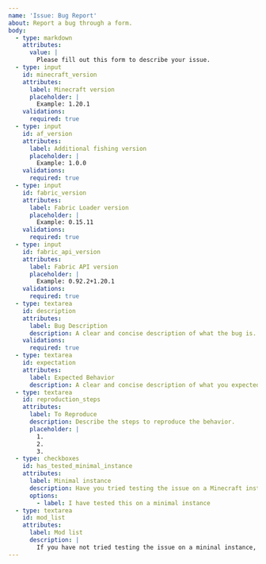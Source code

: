 ```yaml
---
name: 'Issue: Bug Report'
about: Report a bug through a form.
body:
  - type: markdown
    attributes:
      value: |
        Please fill out this form to describe your issue.
  - type: input
    id: minecraft_version
    attributes:
      label: Minecraft version
      placeholder: | 
        Example: 1.20.1
    validations:
      required: true
  - type: input
    id: af_version
    attributes:
      label: Additional fishing version
      placeholder: |
        Example: 1.0.0
    validations:
      required: true
  - type: input
    id: fabric_version
    attributes:
      label: Fabric Loader version
      placeholder: | 
        Example: 0.15.11
    validations:
      required: true
  - type: input
    id: fabric_api_version
    attributes:
      label: Fabric API version
      placeholder: |
        Example: 0.92.2+1.20.1
    validations:
      required: true
  - type: textarea
    id: description
    attributes:
      label: Bug Description
      description: A clear and concise description of what the bug is. If applicable, add screenshots to help explain your problem.
    validations:
      required: true
  - type: textarea
    id: expectation
    attributes:
      label: Expected Behavior
      description: A clear and concise description of what you expected to happen.
  - type: textarea
    id: reproduction_steps
    attributes:
      label: To Reproduce
      description: Describe the steps to reproduce the behavior.
      placeholder: |
        1. 
        2.
        3.
  - type: checkboxes
    id: has_tested_minimal_instance
    attributes:
      label: Minimal instance
      description: Have you tried testing the issue on a Minecraft instance containing only Additional Fishing (and mods related to the issue)?
      options:
        - label: I have tested this on a minimal instance
  - type: textarea
    id: mod_list
    attributes:
      label: Mod list
      description: |
        If you have not tried testing the issue on a mininal instance, please provide the list of mods you are using.
---
```

